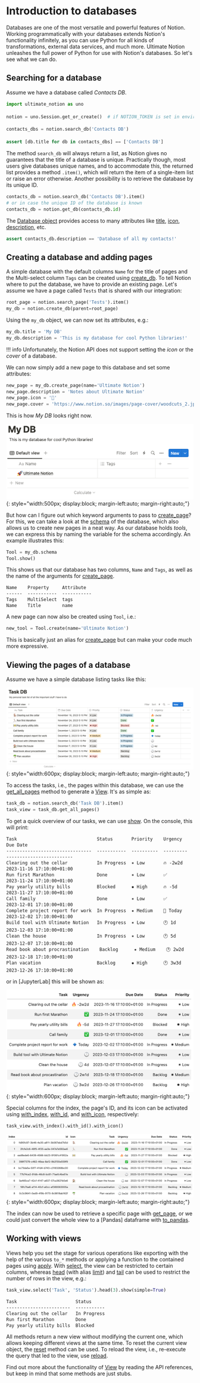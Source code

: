 # Introduction to databases

Databases are one of the most versatile and powerful features of Notion.
Working programmatically with your databases extends Notion's functionality infinitely,
as you can use Python for all kinds of transformations, external data services, and much more.
Ultimate Notion unleashes the full power of Python for use with Notion's databases.
So let's see what we can do.

## Searching for a database

Assume we have a database called *Contacts DB*.

```python
import ultimate_notion as uno

notion = uno.Session.get_or_create()  # if NOTION_TOKEN is set in environment

contacts_dbs = notion.search_db('Contacts DB')

assert [db.title for db in contacts_dbs] == ['Contacts DB']
```

The method `search_db` will always return a list, as Notion gives no guarantees that the
title of a database is unique. Practically though, most users give databases unique
names, and to accommodate this, the returned list provides a method `.item()`, which
will return the item of a single-item list or raise an error otherwise. Another possibility
is to retrieve the database by its unique ID.

```python
contacts_db = notion.search_db('Contacts DB').item()
# or in case the unique ID of the database is known
contacts_db = notion.get_db(contacts_db.id)
```

The [Database object] provides access to many attributes like [title], [icon], [description], etc.

```python
assert contacts_db.description == 'Database of all my contacts!'
```

## Creating a database and adding pages

A simple database with the default columns `Name` for the title of pages and the Multi-select column `Tags`
can be created using [create_db]. To tell Notion where to put the database, we have to provide an existing page.
Let's assume we have a page called `Tests` that is shared with our integration:

```python
root_page = notion.search_page('Tests').item()
my_db = notion.create_db(parent=root_page)
```

Using the `my_db` object, we can now set its attributes, e.g.:

```python
my_db.title = 'My DB'
my_db.description = 'This is my database for cool Python libraries!'
```

!!! info
    Unfortunately, the Notion API does not support setting the *icon* or the *cover* of a database.

We can now simply add a new page to this database and set some attributes:

```python
new_page = my_db.create_page(name='Ultimate Notion')
new_page.description = 'Notes about Ultimate Notion'
new_page.icon = '🚀'
new_page.cover = 'https://www.notion.so/images/page-cover/woodcuts_2.jpg'
```

This is how *My DB* looks right now.

![Notion My DB](../assets/images/notion-my-db.png){: style="width:500px; display:block; margin-left:auto; margin-right:auto;"}

But how can I figure out which keyword arguments to pass to [create_page]? For this, we can take a look at the [schema]
of the database, which also allows us to create new pages in a neat way. As our database holds *tools*, we can express
this by naming the variable for the schema accordingly. An example illustrates this:

```python
Tool = my_db.schema
Tool.show()
```

This shows us that our database has two columns, `Name` and `Tags`, as well as the name of the arguments for [create_page].

```console
Name    Property     Attribute
------  -----------  -----------
Tags    MultiSelect  tags
Name    Title        name
```

A new page can now also be created using `Tool`, i.e.:

```python
new_tool = Tool.create(name='Ultimate Notion')
```

This is basically just an alias for [create_page] but can make your code much more expressive.

## Viewing the pages of a database

Assume we have a simple database listing tasks like this:

![Notion task database](../assets/images/notion-task-db.png){: style="width:600px; display:block; margin-left:auto; margin-right:auto;"}

To access the tasks, i.e., the pages within this database, we can use the [get_all_pages] method to
generate a [View]. It's as simple as:

```python
task_db = notion.search_db('Task DB').item()
task_view = task_db.get_all_pages()
```

To get a quick overview of our tasks, we can use [show]. On the console, this will print:

```console
Task                              Status       Priority    Urgency    Due Date
--------------------------------  -----------  ----------  ---------  -------------------------
Clearing out the cellar           In Progress  ✶ Low       🔥 -2w2d   2023-11-16 17:10:00+01:00
Run first Marathon                Done         ✶ Low       ✅         2023-11-24 17:10:00+01:00
Pay yearly utility bills          Blocked      ✹ High      🔥 -5d     2023-11-27 17:10:00+01:00
Call family                       Done         ✶ Low       ✅         2023-12-01 17:10:00+01:00
Complete project report for work  In Progress  ✷ Medium    🔹 Today   2023-12-02 17:10:00+01:00
Build tool with Ultimate Notion   In Progress  ✶ Low       🕐 1d      2023-12-03 17:10:00+01:00
Clean the house                   In Progress  ✶ Low       🕐 5d      2023-12-07 17:10:00+01:00
Read book about procrastination    Backlog      ✷ Medium    🕐 2w2d    2023-12-18 17:10:00+01:00
Plan vacation                     Backlog      ✹ High      🕐 3w3d    2023-12-26 17:10:00+01:00
```

or in [JupyterLab] this will be shown as:

![Notion task view](../assets/images/notion-task-view.png){: style="width:600px; display:block; margin-left:auto; margin-right:auto;"}

Special columns for the index, the page's ID, and its icon can be activated using
[with_index], [with_id], and [with_icon], respectively:

```python
task_view.with_index().with_id().with_icon()
```

![Notion task view extended](../assets/images/notion-task-view-ext.png){: style="width:600px; display:block; margin-left:auto; margin-right:auto;"}

The index can now be used to retrieve a specific page with [get_page], or we could just
convert the whole view to a [Pandas] dataframe with [to_pandas].

## Working with views

Views help you set the stage for various operations like exporting with the help of the various `to_*` methods
or applying a function to the contained pages using [apply]. With [select], the view can be restricted to
certain columns, whereas [head] (with alias [limit]) and [tail] can be used to restrict the number of rows in the view, e.g.:

```python
task_view.select('Task', 'Status').head(3).show(simple=True)
```

```console
Task                      Status
------------------------  -----------
Clearing out the cellar   In Progress
Run first Marathon        Done
Pay yearly utility bills  Blocked
```

All methods return a new view without modifying the current one, which allows keeping
different views at the same time. To reset the current view object, the [reset] method can be used.
To reload the view, i.e., re-execute the query that led to the view, use [reload].

Find out more about the functionality of [View] by reading the API references, but
keep in mind that some methods are just stubs.

[Database object]: ../../reference/ultimate_notion/database/#ultimate_notion.database.Database
[get_all_pages]: ../../reference/ultimate_notion/database/#ultimate_notion.database.Database.get_all_pages
[title]: ../../reference/ultimate_notion/database/#ultimate_notion.database.Database.title
[icon]: ../../reference/ultimate_notion/database/#ultimate_notion.database.Database.icon
[description]: ../../reference/ultimate_notion/database/#ultimate_notion.database.Database.description
[View]: ../../reference/ultimate_notion/view/#ultimate_notion.view.View
[show]: ../../reference/ultimate_notion/view/#ultimate_notion.view.View.show
[with_index]: ../../reference/ultimate_notion/view/#ultimate_notion.view.View.with_index
[with_id]: ../../reference/ultimate_notion/view/#ultimate_notion.view.View.with_id
[with_icon]: ../../reference/ultimate_notion/view/#ultimate_notion.view.View.with_icon
[get_page]: ../../reference/ultimate_notion/view/#ultimate_notion.view.View.get_page
[to_pandas]: ../../reference/ultimate_notion/view/#ultimate_notion.view.View.to_pandas
[apply]: ../../reference/ultimate_notion/view/#ultimate_notion.view.View.apply
[select]: ../../reference/ultimate_notion/view/#ultimate_notion.view.View.select
[reset]: ../../reference/ultimate_notion/view/#ultimate_notion.view.View.reset
[reload]: ../../reference/ultimate_notion/view/#ultimate_notion.view.View.reload
[head]: ../../reference/ultimate_notion/view/#ultimate_notion.view.View.head
[limit]: ../../reference/ultimate_notion/view/#ultimate_notion.view.View.limit
[tail]: ../../reference/ultimate_notion/view/#ultimate_notion.view.View.tail
[create_db]: ../../reference/ultimate_notion/session/#ultimate_notion.session.Session.create_db
[create_page]: ../../reference/ultimate_notion/database/#ultimate_notion.database.Database.create_page
[schema]: ../../reference/ultimate_notion/schema/#ultimate_notion.schema.Schema
